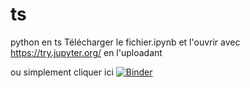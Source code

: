 # ts
python en ts
Télécharger le fichier.ipynb
et l'ouvrir avec https://try.jupyter.org/ en l'uploadant

ou simplement cliquer ici [![Binder](http://mybinder.org/badge.svg)](http://mybinder.org:/repo/matchre/ts)
